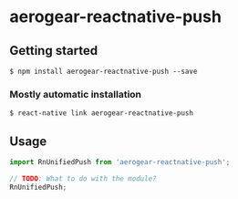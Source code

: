 # aerogear-reactnative-push

## Getting started

`$ npm install aerogear-reactnative-push --save`

### Mostly automatic installation

`$ react-native link aerogear-reactnative-push`

## Usage
```javascript
import RnUnifiedPush from 'aerogear-reactnative-push';

// TODO: What to do with the module?
RnUnifiedPush;
```
